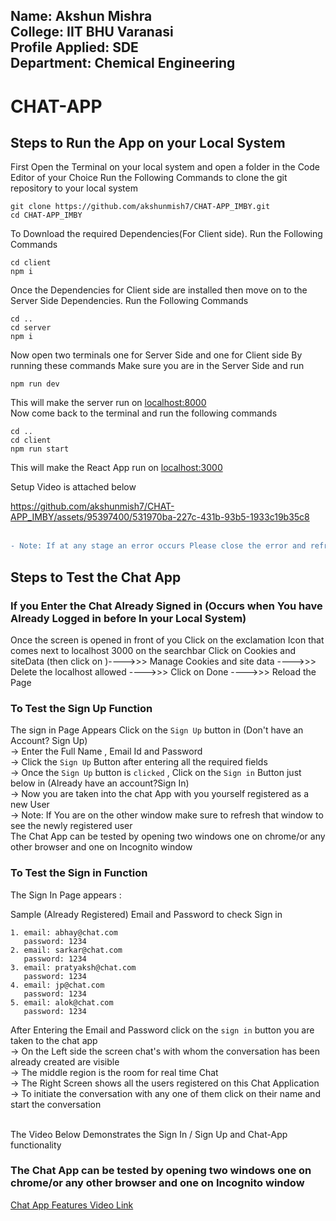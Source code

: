 ## Name: Akshun Mishra<br> College: IIT BHU Varanasi <br> Profile Applied: SDE <br> Department: Chemical Engineering

# CHAT-APP

## Steps to Run the App on your Local System 
First Open the Terminal on your local system and open a folder in the Code Editor of your Choice 
Run the Following Commands to clone the git repository to your local system
```
git clone https://github.com/akshunmish7/CHAT-APP_IMBY.git
cd CHAT-APP_IMBY
```
To Download the required Dependencies(For Client side). Run the Following Commands 
```
cd client
npm i
```
Once the Dependencies for Client side are installed then move on to the Server Side Dependencies. Run the Following Commands
```
cd ..
cd server
npm i
```

Now open two terminals one for Server Side and one for Client side By running these commands
Make sure you are in the Server Side and run
```
npm run dev
```
This will make the server run on [localhost:8000](http://localhost:8000/)<br>
Now come back to the terminal and run the following commands
```
cd ..
cd client
npm run start
```

This will make the React App run on [localhost:3000](http://localhost:3000/)<br>

Setup Video is attached below



https://github.com/akshunmish7/CHAT-APP_IMBY/assets/95397400/531970ba-227c-431b-93b5-1933c19b35c8
<br>
<br>
```diff
- Note: If at any stage an error occurs Please close the error and refresh the page to continue with the testing process
```
## Steps to Test the Chat App
### If you Enter the Chat Already Signed in (Occurs when You have Already Logged in before In your Local System)
Once the screen is opened in front of you Click on the exclamation Icon that comes next to localhost 3000 on the searchbar 
Click on Cookies and siteData (then click on )---->>> Manage Cookies and site data ---->>> Delete the localhost allowed ---->>> Click on Done ---->>> Reload the Page

### To Test the Sign Up Function
The sign in Page Appears Click on the `Sign Up` button in (Don't have an Account? Sign Up) 
<br>
-> Enter the Full Name , Email Id and Password <br>
-> Click the `Sign Up` Button after entering all the required fields <br>
-> Once the `Sign Up` button is `clicked` , Click on the `Sign in` Button just below in (Already have an account?Sign In)<br>
-> Now you are taken into the chat App with you yourself registered as a new User <br>
-> Note: If You are on the other window make sure to refresh that window to see the newly registered user
<br>
The Chat App can be tested by opening two windows one on chrome/or any other browser and one on Incognito window


### To Test the Sign in Function
The Sign In Page appears :

Sample (Already Registered) Email and Password to check Sign in 
```
1. email: abhay@chat.com
   password: 1234
2. email: sarkar@chat.com
   password: 1234
3. email: pratyaksh@chat.com
   password: 1234
4. email: jp@chat.com
   password: 1234
5. email: alok@chat.com
   password: 1234
```
After Entering the Email and Password click on the `sign in` button you are taken to the chat app
<br>
-> On the Left side the screen chat's with whom the conversation has been already created are visible <br>
-> The middle region is the room for real time Chat <br>
-> The Right Screen shows all the users registered on this Chat Application<br>
-> To initiate the conversation with any one of them click on their name and start the conversation<br>
<br>

The Video Below Demonstrates the Sign In / Sign Up and Chat-App functionality<br>
### The Chat App can be tested by opening two windows one on chrome/or any other browser and one on Incognito window<br>
[Chat App Features Video Link](https://drive.google.com/file/d/1J6w9sqFg3ErwWzAyEf9DbLLeHauYbvPj/view?usp=sharing)
